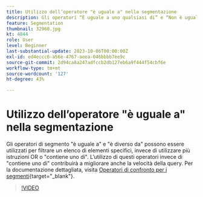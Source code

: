 ```yaml
---
title: Utilizzo dell’operatore "è uguale a" nella segmentazione
description: Gli operatori “È uguale a uno qualsiasi di” e “Non è uguale a nessuno di” sono stati aggiunti al generatore di segmenti. Utilizza questi operatori per filtrare un elenco di elementi specifici, anziché utilizzare più istruzioni O o “Contiene uno di”. L’utilizzo di questi operatori invece di “contiene uno di” contribuirà a migliorare anche la velocità della query.
feature: Segmentation
thumbnail: 32960.jpg
kt: 4844
role: User
level: Beginner
last-substantial-update: 2023-10-06T00:00:00Z
exl-id: ed4eccc6-a56e-4767-aeea-046bbbb7ee9c
source-git-commit: 2d94ca8a247adfccb2db127eb6a9f444f54cbf6e
workflow-type: tm+mt
source-wordcount: '127'
ht-degree: 43%

---
```


# Utilizzo dell’operatore &quot;è uguale a&quot; nella segmentazione

Gli operatori di segmento &quot;è uguale a&quot; e &quot;è diverso da&quot; possono essere utilizzati per filtrare un elenco di elementi specifici, invece di utilizzare più istruzioni OR o &quot;contiene uno di&quot;. L’utilizzo di questi operatori invece di &quot;contiene uno di&quot; contribuirà a migliorare anche la velocità della query. Per la documentazione dettagliata, visita [Operatori di confronto per i segmenti](https://experienceleague.adobe.com/docs/analytics/components/segmentation/segment-reference/seg-operators.html?lang=it){target="_blank"}.

>[!VIDEO](https://video.tv.adobe.com/v/32960/?quality=12&learn=on)

